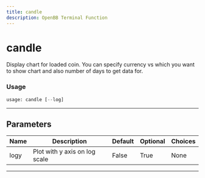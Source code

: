 ```yaml
---
title: candle
description: OpenBB Terminal Function
---
```


# candle

Display chart for loaded coin. You can specify currency vs which you want to show chart and also number of days to get data for.

### Usage 
```python
usage: candle [--log]
```

---
## Parameters

| Name | Description | Default | Optional | Choices |
| ---- | ----------- | ------- | -------- | ------- |
| logy | Plot with y axis on log scale | False | True | None |


---
